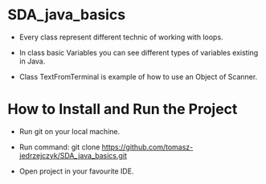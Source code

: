 # SDA_java_basics

- Every class represent different technic of working with loops.

- In class basic Variables you can see different types of variables existing in Java.

- Class TextFromTerminal is example of how to use an Object of Scanner.

# How to Install and Run the Project

- Run git on your local machine.

- Run command: git clone https://github.com/tomasz-jedrzejczyk/SDA_java_basics.git

- Open project in your favourite IDE.